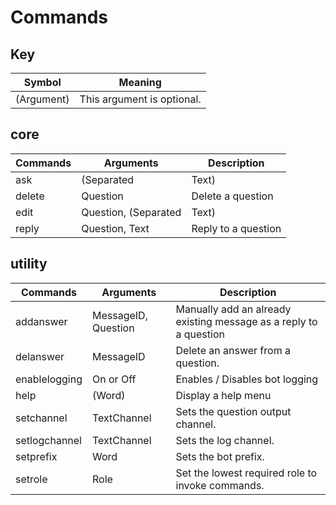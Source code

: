 # Commands

## Key
| Symbol     | Meaning                    |
| ---------- | -------------------------- |
| (Argument) | This argument is optional. |

## core
| Commands | Arguments                  | Description                 |
| -------- | -------------------------- | --------------------------- |
| ask      | (Separated|Text)           | Ask the channel a question. |
| delete   | Question                   | Delete a question           |
| edit     | Question, (Separated|Text) | Edit a question             |
| reply    | Question, Text             | Reply to a question         |

## utility
| Commands      | Arguments           | Description                                                       |
| ------------- | ------------------- | ----------------------------------------------------------------- |
| addanswer     | MessageID, Question | Manually add an already existing message as a reply to a question |
| delanswer     | MessageID           | Delete an answer from a question.                                 |
| enablelogging | On or Off           | Enables / Disables bot logging                                    |
| help          | (Word)              | Display a help menu                                               |
| setchannel    | TextChannel         | Sets the question output channel.                                 |
| setlogchannel | TextChannel         | Sets the log channel.                                             |
| setprefix     | Word                | Sets the bot prefix.                                              |
| setrole       | Role                | Set the lowest required role to invoke commands.                  |

